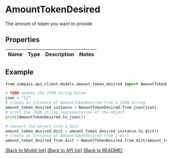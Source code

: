# AmountTokenDesired

The amount of token you want to provide

## Properties

Name | Type | Description | Notes
------------ | ------------- | ------------- | -------------

## Example

```python
from compass.api_client.models.amount_token_desired import AmountTokenDesired

# TODO update the JSON string below
json = "{}"
# create an instance of AmountTokenDesired from a JSON string
amount_token_desired_instance = AmountTokenDesired.from_json(json)
# print the JSON string representation of the object
print(AmountTokenDesired.to_json())

# convert the object into a dict
amount_token_desired_dict = amount_token_desired_instance.to_dict()
# create an instance of AmountTokenDesired from a dict
amount_token_desired_from_dict = AmountTokenDesired.from_dict(amount_token_desired_dict)
```
[[Back to Model list]](../README.md#documentation-for-models) [[Back to API list]](../README.md#documentation-for-api-endpoints) [[Back to README]](../README.md)


